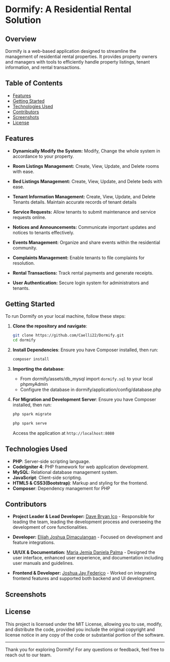 # Dormify: A Residential Rental Solution

## Overview

Dormify is a web-based application designed to streamline the management of residential rental properties. It provides property owners and managers with tools to efficiently handle property listings, tenant information, and rental transactions.

## Table of Contents

- [Features](#features)
- [Getting Started](#getting-started)
- [Technologies Used](#technologies-used)
- [Contributors](#contributors)
- [Screenshots](#screenshots)
- [License](#license)


## Features

- **Dynamically Modify the System:** Modify, Change the whole system in accordance to your property.

- **Room Listings Management:** Create, View, Update, and Delete rooms with ease.

- **Bed Listings Management:** Create, View, Update, and Delete beds with ease.

- **Tenant Information Management:** Create, View, Update, and Delete Tenants details. Maintain accurate records of tenant details

- **Service Requests:** Allow tenants to submit maintenance and service requests online.

- **Notices and Announcements:** Communicate important updates and notices to tenants effectively.

- **Events Management:** Organize and share events within the residential community.

- **Complaints Management:** Enable tenants to file complaints for resolution.

- **Rental Transactions:** Track rental payments and generate receipts.

- **User Authentication:** Secure login system for administrators and tenants.


## Getting Started

To run Dormify on your local machine, follow these steps:

1. **Clone the repository and navigate**:
   ```bash
   git clone https://github.com/Caelli22/Dormify.git
   cd dormify 
   ```

2. **Install Dependencies**: Ensure you have Composer installed, then run:

    ```bash
    composer install
    ```

3. **Importing the database**:
    - From dormify/assets/db_mysql import `dormify.sql` to your local phpmyAdmin
    - Configure the database in dormify/application/config/database.php

4. **For Migration and Development Server**: Ensure you have Composer installed, then run:

    ```bash
    php spark migrate
    ```

    ```bash
    php spark serve
    ```
    Access the application at `http://localhost:8080`

## Technologies Used

- **PHP**: Server-side scripting language.
- **CodeIgniter 4**: PHP framework for web application development.
- **MySQL**: Relational database management system.
- **JavaScript**: Client-side scripting.
- **HTML5 & CSS3(Bootstrap)**: Markup and styling for the frontend.
- **Composer**: Dependency management for PHP

## Contributors

- **Project Leader & Lead Developer:** [Dave Bryan Ico](https://www.facebook.com/kaeli.leiven) - Responsible for leading the team, leading the development process and overseeing the development of core functionalities.

- **Developer:** [Elijah Joshua Dimaculangan](https://www.facebook.com/storm.12162003) - Focused on development and feature integrations.

- **UI/UX & Documentation:** [Maria Jemia Daniela Palma](https://www.facebook.com/Jeimeiya) - Designed the user interface, enhanced user experience, and documentation including user manuals and guidelines.

- **Frontend & Developer:** [Joshua Jay Federico](https://www.facebook.com/joshuajay.federico) - Worked on integrating frontend features and supported both backend and UI development.


## Screenshots
    

## License
This project is licensed under the MIT License, allowing you to use, modify, and distribute the code, provided you include the original copyright and license notice in any copy of the code or substantial portion of the software.

***

Thank you for exploring Dormify! For any questions or feedback, feel free to reach out to our team. 